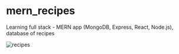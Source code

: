 # mern_recipes
Learning full stack - MERN app (MongoDB, Express, React, Node.js), database of recipes

![recipes](https://user-images.githubusercontent.com/40566364/55354494-cd370d00-54bd-11e9-8991-6d18c1a9e0f8.jpg)
